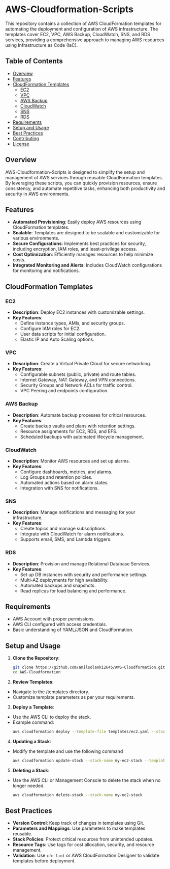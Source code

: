# AWS-Cloudformation-Scripts

This repository contains a collection of AWS CloudFormation templates for automating the deployment and configuration of AWS infrastructure. The templates cover EC2, VPC, AWS Backup, CloudWatch, SNS, and RDS services, providing a comprehensive approach to managing AWS resources using Infrastructure as Code (IaC).

## Table of Contents

- [Overview](#overview)
- [Features](#features)
- [CloudFormation Templates](#cloudformation-templates)
  - [EC2](#ec2)
  - [VPC](#vpc)
  - [AWS Backup](#aws-backup)
  - [CloudWatch](#cloudwatch)
  - [SNS](#sns)
  - [RDS](#rds)
- [Requirements](#requirements)
- [Setup and Usage](#setup-and-usage)
- [Best Practices](#best-practices)
- [Contributing](#contributing)
- [License](#license)

## Overview

AWS-Cloudformation-Scripts is designed to simplify the setup and management of AWS services through reusable CloudFormation templates. By leveraging these scripts, you can quickly provision resources, ensure consistency, and automate repetitive tasks, enhancing both productivity and security in AWS environments.

## Features

- **Automated Provisioning**: Easily deploy AWS resources using CloudFormation templates.
- **Scalable**: Templates are designed to be scalable and customizable for various environments.
- **Secure Configurations**: Implements best practices for security, including encryption, IAM roles, and least-privilege access.
- **Cost Optimization**: Efficiently manages resources to help minimize costs.
- **Integrated Monitoring and Alerts**: Includes CloudWatch configurations for monitoring and notifications.

## CloudFormation Templates

### EC2
- **Description**: Deploy EC2 instances with customizable settings.
- **Key Features**:
  - Define instance types, AMIs, and security groups.
  - Configure IAM roles for EC2.
  - User data scripts for initial configuration.
  - Elastic IP and Auto Scaling options.

### VPC
- **Description**: Create a Virtual Private Cloud for secure networking.
- **Key Features**:
  - Configurable subnets (public, private) and route tables.
  - Internet Gateway, NAT Gateway, and VPN connections.
  - Security Groups and Network ACLs for traffic control.
  - VPC Peering and endpoints configuration.

### AWS Backup
- **Description**: Automate backup processes for critical resources.
- **Key Features**:
  - Create backup vaults and plans with retention settings.
  - Resource assignments for EC2, RDS, and EFS.
  - Scheduled backups with automated lifecycle management.

### CloudWatch
- **Description**: Monitor AWS resources and set up alarms.
- **Key Features**:
  - Configure dashboards, metrics, and alarms.
  - Log Groups and retention policies.
  - Automated actions based on alarm states.
  - Integration with SNS for notifications.

### SNS
- **Description**: Manage notifications and messaging for your infrastructure.
- **Key Features**:
  - Create topics and manage subscriptions.
  - Integrate with CloudWatch for alarm notifications.
  - Supports email, SMS, and Lambda triggers.

### RDS
- **Description**: Provision and manage Relational Database Services.
- **Key Features**:
  - Set up DB instances with security and performance settings.
  - Multi-AZ deployments for high availability.
  - Automated backups and snapshots.
  - Read replicas for load balancing and performance.

## Requirements

- AWS Account with proper permissions.
- AWS CLI configured with access credentials.
- Basic understanding of YAML/JSON and CloudFormation.

## Setup and Usage

1. **Clone the Repository**:
   ```bash
   git clone https://github.com/anilsolanki2645/AWS-Cloudformation.git
   cd AWS-Cloudformation

2. **Review Templates**:

- Navigate to the /templates directory.
- Customize template parameters as per your requirements.

3. **Deploy a Template**:

- Use the AWS CLI to deploy the stack.
- Example command:
  ```bash
  aws cloudformation deploy --template-file templates/ec2.yaml --stack-name my-ec2-stack

4. **Updating a Stack**:

- Modify the template and use the following command
  ```bash
  aws cloudformation update-stack --stack-name my-ec2-stack --template-body file://templates/ec2.yaml

5. **Deleting a Stack**:
   
- Use the AWS CLI or Management Console to delete the stack when no longer needed.
  ```bash
  aws cloudformation delete-stack --stack-name my-ec2-stack

## Best Practices

- **Version Control**: Keep track of changes in templates using Git.
- **Parameters and Mappings**: Use parameters to make templates reusable.
- **Stack Policies**: Protect critical resources from unintended updates.
- **Resource Tags**: Use tags for cost allocation, security, and resource management.
- **Validation**: Use `cfn-lint` or AWS CloudFormation Designer to validate templates before deployment.

